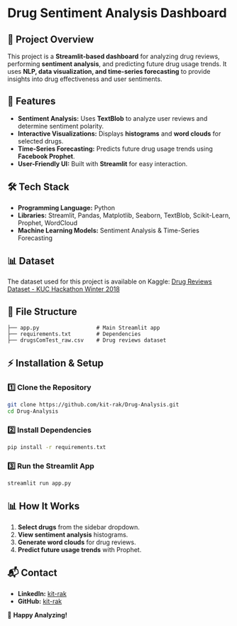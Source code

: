 # Drug Sentiment Analysis Dashboard

## 📌 Project Overview
This project is a **Streamlit-based dashboard** for analyzing drug reviews, performing **sentiment analysis**, and predicting future drug usage trends. It uses **NLP, data visualization, and time-series forecasting** to provide insights into drug effectiveness and user sentiments.

## 🚀 Features
- **Sentiment Analysis:** Uses **TextBlob** to analyze user reviews and determine sentiment polarity.
- **Interactive Visualizations:** Displays **histograms** and **word clouds** for selected drugs.
- **Time-Series Forecasting:** Predicts future drug usage trends using **Facebook Prophet**.
- **User-Friendly UI:** Built with **Streamlit** for easy interaction.

## 🛠️ Tech Stack
- **Programming Language:** Python
- **Libraries:** Streamlit, Pandas, Matplotlib, Seaborn, TextBlob, Scikit-Learn, Prophet, WordCloud
- **Machine Learning Models:** Sentiment Analysis & Time-Series Forecasting

## 📊 Dataset
The dataset used for this project is available on Kaggle:
[Drug Reviews Dataset - KUC Hackathon Winter 2018](https://www.kaggle.com/datasets/jessicali9530/kuc-hackathon-winter-2018)

## 📂 File Structure
```
├── app.py                  # Main Streamlit app
├── requirements.txt        # Dependencies
├── drugsComTest_raw.csv    # Drug reviews dataset
```

## ⚡ Installation & Setup
### 1️⃣ Clone the Repository
```bash
git clone https://github.com/kit-rak/Drug-Analysis.git
cd Drug-Analysis
```

### 2️⃣ Install Dependencies
```bash
pip install -r requirements.txt
```

### 3️⃣ Run the Streamlit App
```bash
streamlit run app.py
```

## 📊 How It Works
1. **Select drugs** from the sidebar dropdown.
2. **View sentiment analysis** histograms.
3. **Generate word clouds** for drug reviews.
4. **Predict future usage trends** with Prophet.

## 📬 Contact
- **LinkedIn:** [kit-rak](https://www.linkedin.com/in/kit-rak)
- **GitHub:** [kit-rak](https://github.com/kit-rak)

🚀 **Happy Analyzing!**
